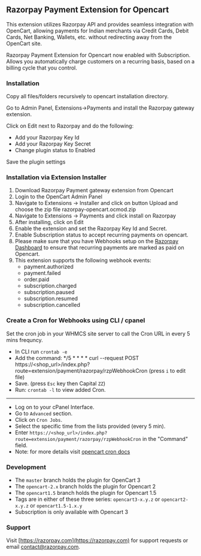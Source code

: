 ## Razorpay Payment Extension for Opencart

This extension utilizes Razorpay API and provides seamless integration with OpenCart, allowing payments for Indian merchants via Credit Cards, Debit Cards, Net Banking, Wallets, etc.  without redirecting away from the OpenCart site.

Razorpay Payment Extension for Opencart now enabled with Subscription. Allows you automatically charge customers on a recurring basis, based on a billing cycle that you control.

### Installation

Copy all files/folders recursively to opencart installation directory.

Go to Admin Panel, Extensions->Payments and install the Razorpay gateway extension.

Click on Edit next to Razorpay and do the following:

- Add your Razorpay Key Id
- Add your Razorpay Key Secret
- Change plugin status to Enabled

Save the plugin settings

### Installation via Extension Installer

1. Download Razorpay Payment gateway extension from Opencart
2. Login to the OpenCart Admin Panel
3. Navigate to Extensions -> Installer and click on button Upload and choose the zip file razorpay-opencart.ocmod.zip
4. Navigate to Extensions -> Payments and click install on Razorpay
5. After installing, click on Edit
6. Enable the extension and set the Razorpay Key Id and Secret.
7. Enable Subscription status to accept recurring payments on opencart.
8. Please make sure that you have Webhooks setup on the [Razorpay Dashboard](https://dashboard.razorpay.com/app/webhooks) to ensure that recurring payments are marked as paid on Opencart.
9. This extension supports the following webhook events:
    - payment.authorized
    - payment.failed
    - order.paid
    - subscription.charged
    - subscription.paused
    - subscription.resumed
    - subscription.cancelled
    
### Create a Cron for Webhooks using CLI / cpanel

Set the cron job in your WHMCS site server to call the Cron URL in every 5 mins frequncy.

 - In CLI run `crontab -e`
 - Add the command: */5 * * * * curl --request POST https://<shop_url>/index.php?route=extension/payment/razorpay/rzpWebhookCron (press `i` to edit file)
 - Save. (press `Esc` key then Capital `ZZ`)
 - Run: `crontab -l` to view added Cron.
 - -----------------------------------------------------------
 - Log on to your cPanel Interface.
 - Go to `Advanced` section.
 - Click on `Cron Jobs`.
 - Select the specific time from the lists provided (every 5 min).
 - Enter `https://<shop_url>/index.php?route=extension/payment/razorpay/rzpWebhookCron` in the "Command" field.
 - Note: for more details visit [opencart cron docs](https://docs.opencart.com/en-gb/extension/cron/)


### Development

- The `master` branch holds the plugin for OpenCart 3
- The `opencart-2.x` branch holds the plugin for Opencart 2
- The `opencart1.5` branch holds the plugin for Opencart 1.5
- Tags are in either of these three series: `opencart3-x.y.z` or `opencart2-x.y.z` or `opencart1.5-1.x.y`
- Subscription is only available with Opencart 3

### Support

Visit [https://razorpay.com](https://razorpay.com) for support requests or email contact@razorpay.com.
